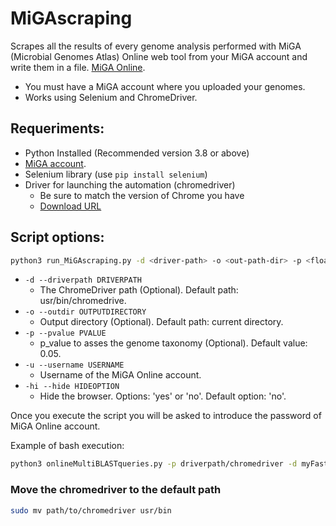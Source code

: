 # MiGAscraping
Scrapes all the results of every genome analysis performed with MiGA (Microbial Genomes Atlas) Online web tool from your MiGA account and write them in a file. [MiGA Online](http://microbial-genomes.org).

- You must have a MiGA account where you uploaded your genomes.
- Works using Selenium and ChromeDriver. 

## Requeriments:
 - Python Installed (Recommended version 3.8 or above)
 - [MiGA account](http://microbial-genomes.org/signup). 
 - Selenium library (use `pip install selenium`)
 - Driver for launching the automation (chromedriver)
   - Be sure to match the version of Chrome you have
   - [Download URL](https://sites.google.com/chromium.org/driver/downloads?authuser=0)
  
 ## Script options:
```bash
python3 run_MiGAscraping.py -d <driver-path> -o <out-path-dir> -p <float> -u <username 'email'> -hi <hide_Option:'yes'or'no'>
```

- `-d --driverpath DRIVERPATH`
  - The ChromeDriver path (Optional). Default path: usr/bin/chromedrive.
- `-o --outdir OUTPUTDIRECTORY`
  - Output directory (Optional). Default path: current directory.
- `-p --pvalue PVALUE`
  - p_value to asses the genome taxonomy (Optional). Default value: 0.05.
- `-u --username USERNAME`
  - Username of the MiGA Online account.
- `-hi --hide HIDEOPTION`
  - Hide the browser. Options: 'yes' or 'no'. Default option: 'no'. 

Once you execute the script you will be asked to introduce the password of MiGA Online account. 
 
Example of bash execution:
```bash
python3 onlineMultiBLASTqueries.py -p driverpath/chromedriver -d myFastas/multiFasta.fa -t 4 -o myResults.txt -f nucletotide
```
### Move the chromedriver to the default path 
```bash
sudo mv path/to/chromedriver usr/bin
```
